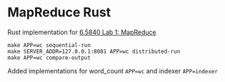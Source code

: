 # MapReduce Rust

Rust implementation for [6.5840 Lab 1: MapReduce](https://pdos.csail.mit.edu/6.824/labs/lab-mr.html)

```shell
make APP=wc sequential-run
make SERVER_ADDR=127.0.0.1:8081 APP=wc distributed-run
make APP=wc compare-output
```

Added implementations for word_count `APP=wc` and indexer `APP=indexer`